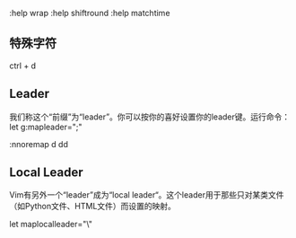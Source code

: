 :help wrap
:help shiftround
:help matchtime


## 特殊字符

<space>
<c-d>       ctrl + d
<Esc>


## Leader

我们称这个“前缀”为“leader”。你可以按你的喜好设置你的leader键。运行命令：
let g:mapleader=";"

:nnoremap <leader>d dd

## Local Leader

Vim有另外一个“leader”成为“local leader“。这个leader用于那些只对某类文件 （如Python文件、HTML文件）而设置的映射。

let maplocalleader="\\"
